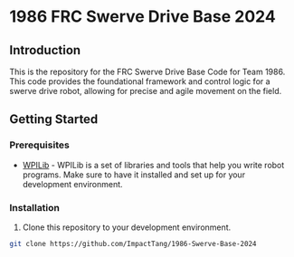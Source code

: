 # 1986 FRC Swerve Drive Base 2024

## Introduction

This is the repository for the FRC Swerve Drive Base Code for Team 1986. This code provides the foundational framework and control logic for a swerve drive robot, allowing for precise and agile movement on the field.

## Getting Started

### Prerequisites

- [WPILib](https://github.com/wpilibsuite/allwpilib) - WPILib is a set of libraries and tools that help you write robot programs. Make sure to have it installed and set up for your development environment.

### Installation

1. Clone this repository to your development environment.

```bash
git clone https://github.com/ImpactTang/1986-Swerve-Base-2024
